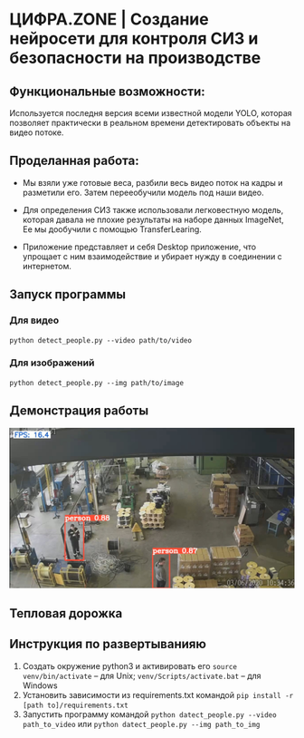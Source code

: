 # ЦИФРА.ZONE | Создание нейросети для контроля СИЗ и безопасности на производстве

## Функциональные возможности:
Используется последня версия всеми известной модели YOLO, которая позволяет практически в реальном времени 
детектировать объекты на видео потоке.

## Проделанная работа:
- Мы взяли уже готовые веса, разбили весь видео поток на кадры и разметили его.
Затем перееобучили модель под наши видео.

- Для определения СИЗ также использовали легковестную модель, 
которая давала не плохие результаты на наборе данных ImageNet,
Ее мы дообучили с помощью TransferLearing.

- Приложение представляет и себя Desktop 
приложение, что упрощает с ним взаимодействие и убирает
нужду в соединении с интернетом.

## Запуск программы
### Для видео
    python detect_people.py --video path/to/video

### Для изображений
    python detect_people.py --img path/to/image

## Демонстрация работы
![alt text](https://github.com/blukky/DigitalZone/blob/master/view.jpeg?raw=true)

## Тепловая дорожка

## Инструкция по развертыванияю
1. Создать окружение python3 и активировать его `source venv/bin/activate` – для Unix; `venv/Scripts/activate.bat` – для Windows
2. Установить зависимости из requirements.txt командой `pip install -r [path to]/requirements.txt`
3. Запустить программу командой `python datect_people.py --video path_to_video` или `python datect_people.py --img path_to_img`
